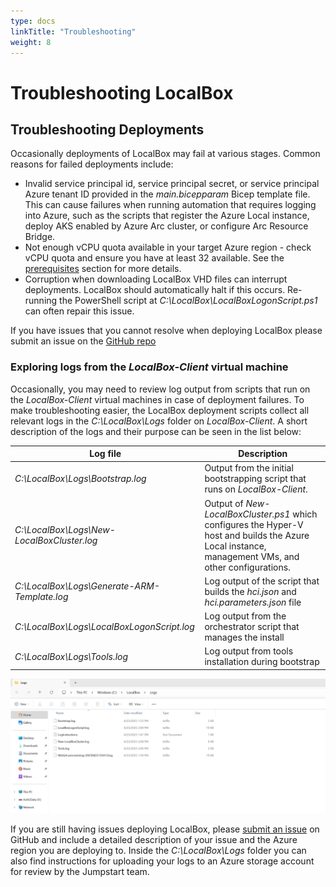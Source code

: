 ```yaml
---
type: docs
linkTitle: "Troubleshooting"
weight: 8
---
```

# Troubleshooting LocalBox

## Troubleshooting Deployments

Occasionally deployments of LocalBox may fail at various stages. Common reasons for failed deployments include:

- Invalid service principal id, service principal secret, or service principal Azure tenant ID provided in the _main.bicepparam_ Bicep template file. This can cause failures when running automation that requires logging into Azure, such as the scripts that register the Azure Local instance, deploy AKS enabled by Azure Arc cluster, or configure Arc Resource Bridge.
- Not enough vCPU quota available in your target Azure region - check vCPU quota and ensure you have at least 32 available. See the [prerequisites](../getting_started/#prerequisites) section for more details.
- Corruption when downloading LocalBox VHD files can interrupt deployments. LocalBox should automatically halt if this occurs. Re-running the PowerShell script at _C:\LocalBox\LocalBoxLogonScript.ps1_ can often repair this issue.

If you have issues that you cannot resolve when deploying LocalBox please submit an issue on the [GitHub repo](https://github.com/microsoft/azure_arc/issues)

### Exploring logs from the _LocalBox-Client_ virtual machine

Occasionally, you may need to review log output from scripts that run on the _LocalBox-Client_ virtual machines in case of deployment failures. To make troubleshooting easier, the LocalBox deployment scripts collect all relevant logs in the _C:\LocalBox\Logs_ folder on _LocalBox-Client_. A short description of the logs and their purpose can be seen in the list below:

| Log file                                      | Description                                                                                                                               |
| --------------------------------------------- | ----------------------------------------------------------------------------------------------------------------------------------------- |
| _C:\LocalBox\Logs\Bootstrap.log_              | Output from the initial bootstrapping script that runs on _LocalBox-Client_.                                                              |
| _C:\LocalBox\Logs\New-LocalBoxCluster.log_    | Output of _New-LocalBoxCluster.ps1_ which configures the Hyper-V host and builds the Azure Local instance, management VMs, and other configurations. |
| _C:\LocalBox\Logs\Generate-ARM-Template.log_  | Log output of the script that builds the _hci.json_ and _hci.parameters.json_ file                                                        |
| _C:\LocalBox\Logs\LocalBoxLogonScript.log_    | Log output from the orchestrator script that manages the install                                                                          |
| _C:\LocalBox\Logs\Tools.log_                  | Log output from tools installation during bootstrap                                                                                       |

  ![Screenshot showing LocalBox logs folder on LocalBox-Client](./troubleshoot_logs.png)

If you are still having issues deploying LocalBox, please [submit an issue](https://aka.ms/JumpstartIssue) on GitHub and include a detailed description of your issue and the Azure region you are deploying to. Inside the _C:\LocalBox\Logs_ folder you can also find instructions for uploading your logs to an Azure storage account for review by the Jumpstart team.
